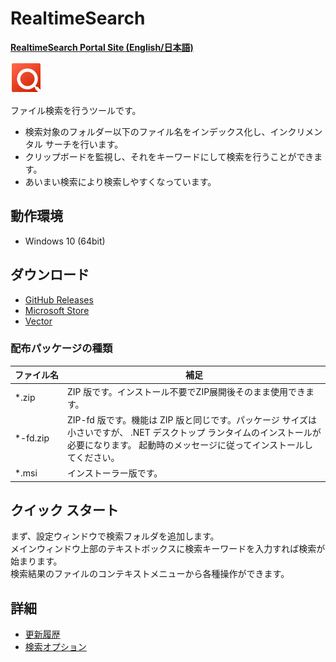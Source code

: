 # RealtimeSearch

**[RealtimeSearch Portal Site (English/日本語)](https://neelabo.github.io/RealtimeSearch)**

![App Icon](MakePackage/Appx/Resources/Assets/StoreLogo.scale-100.png)

ファイル検索を行うツールです。

  * 検索対象のフォルダー以下のファイル名をインデックス化し、インクリメンタル サーチを行います。
  * クリップボードを監視し、それをキーワードにして検索を行うことができます。
  * あいまい検索により検索しやすくなっています。

## 動作環境

  * Windows 10 (64bit)

## ダウンロード

- [GitHub Releases](https://github.com/neelabo/RealtimeSearch/releases)
- [Microsoft Store](  https://www.microsoft.com/store/apps/9NC7FZK2QKZ7)
- [Vector](https://www.vector.co.jp/soft/winnt/util/se511864.html)

### 配布パッケージの種類

|<nobr>ファイル名</nobr> | 補足|
|--|--|
|*.zip | ZIP 版です。インストール不要でZIP展開後そのまま使用できます。|
|*-fd.zip | ZIP-fd 版です。機能は ZIP 版と同じです。パッケージ サイズは小さいですが、 .NET デスクトップ ランタイムのインストールが必要になります。 起動時のメッセージに従ってインストールしてください。|
|*.msi | インストーラー版です。|

## クイック スタート

まず、設定ウィンドウで検索フォルダを追加します。  
メインウィンドウ上部のテキストボックスに検索キーワードを入力すれば検索が始まります。  
検索結果のファイルのコンテキストメニューから各種操作ができます。

## 詳細

- [更新履歴](https://neelabo.github.io/RealtimeSearch/changelog.html)
- [検索オプション](https://neelabo.github.io/RealtimeSearch/search-options.html)

